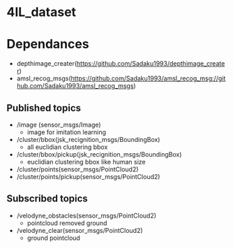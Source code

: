 # 4IL_dataset

# Dependances
- depthimage_creater(https://github.com/Sadaku1993/depthimage_creater)
- amsl_recog_msgs(https://github.com/Sadaku1993/amsl_recog_msg://github.com/Sadaku1993/amsl_recog_msgs)

## Published topics
- /image (sensor_msgs/Image)
	- image for imitation learning
- /cluster/bbox(jsk_recignition_msgs/BoundingBox)
	- all euclidian clustering bbox
- /cluster/bbox/pickup(jsk_recignition_msgs/BoundingBox)
	- euclidian clustering bbox like human size
- /cluster/points(sensor_msgs/PointCloud2)
- /cluster/points/pickup(sensor_msgs/PointCloud2)


## Subscribed topics
- /velodyne_obstacles(sensor_msgs/PointCloud2)
	- pointcloud removed ground
- /velodyne_clear(sensor_msgs/PointCloud2)
	- ground pointcloud

